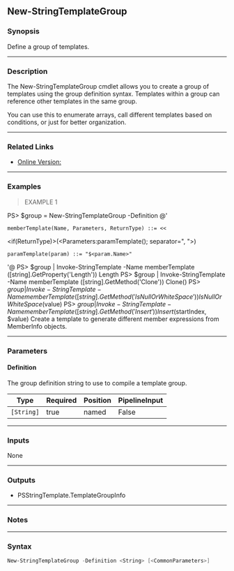 New-StringTemplateGroup
-----------------------

### Synopsis
Define a group of templates.

---

### Description

The New-StringTemplateGroup cmdlet allows you to create a group of templates using the group definition syntax.  Templates within a group can reference other templates in the same group.

You can use this to enumerate arrays, call different templates based on conditions, or just for better organization.

---

### Related Links
* [Online Version:](https://github.com/SeeminglyScience/PSStringTemplate/blob/master/docs/en-US/New-StringTemplateGroup.md)

---

### Examples
> EXAMPLE 1

PS> $group = New-StringTemplateGroup -Definition @'

    memberTemplate(Name, Parameters, ReturnType) ::= <<
<Name><if(ReturnType)>(<Parameters:paramTemplate(); separator=", ">)<endif>
>>

    paramTemplate(param) ::= "$<param.Name>"
'@
PS> $group | Invoke-StringTemplate -Name memberTemplate ([string].GetProperty('Length'))
Length
PS> $group | Invoke-StringTemplate -Name memberTemplate ([string].GetMethod('Clone'))
Clone()
PS> $group | Invoke-StringTemplate -Name memberTemplate ([string].GetMethod('IsNullOrWhiteSpace'))
IsNullOrWhiteSpace($value)
PS> $group | Invoke-StringTemplate -Name memberTemplate ([string].GetMethod('Insert'))
Insert($startIndex, $value)
Create a template to generate different member expressions from MemberInfo objects.

---

### Parameters
#### **Definition**
The group definition string to use to compile a template group.

|Type      |Required|Position|PipelineInput|
|----------|--------|--------|-------------|
|`[String]`|true    |named   |False        |

---

### Inputs
None

---

### Outputs
* PSStringTemplate.TemplateGroupInfo

---

### Notes

---

### Syntax
```PowerShell
New-StringTemplateGroup -Definition <String> [<CommonParameters>]
```
